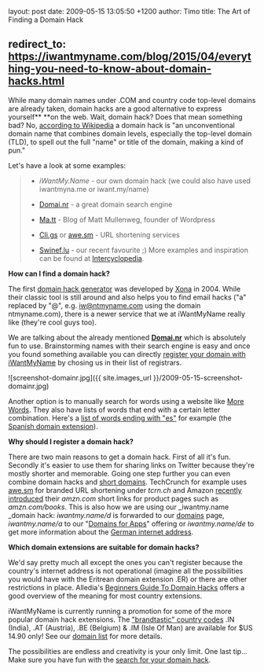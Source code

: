 layout: post
date: 2009-05-15 13:05:50 +1200
author: Timo
title: The Art of Finding a Domain Hack



redirect_to: https://iwantmyname.com/blog/2015/04/everything-you-need-to-know-about-domain-hacks.html
----

While many domain names under .COM and country code top-level domains are already taken, domain hacks are a good alternative to express yourself** **on the web. Wait, domain hack? Does that mean something bad? No, [according to Wikipedia](http://en.wikipedia.org/wiki/Domain_hack) a domain hack is "an unconventional domain name that combines domain levels, especially the top-level domain (TLD), to spell out the full "name" or title of the domain, making a kind of pun."

Let's have a look at some examples:

> *   _iWantMy.Name_ - our own domain hack (we could also have used iwantmyna.me or iwant.my/name)
>
> *   [Domai.nr](http://domai.nr/) - a great domain search engine
> *   [Ma.tt](http://ma.tt/) - Blog of Matt Mullenweg, founder of Wordpress
>
> *   [Cli.gs](http://cli.gs/) or [awe.sm](http://awe.sm/) - URL shortening services
> *   [Swinef.lu](http://swinef.lu/) - our recent favourite ;)
More examples and inspiration can be found at [Intercyclopedia](http://meta.uncyclomedia.org/wiki/UnSource:List_of_domain_hacks).

**How can I find a domain hack?**

The first [domain hack generator](http://xona.com/domainhacks/) was developed by [Xona](http://xona.com/) in 2004. While their classic tool is still around and also helps you to find email hacks ("a" replaced by "@", e.g. iw@ntmyname.com using the domain ntmyname.com), there is a newer service that we at iWantMyName really like (they're cool guys too). 

We are talking about the already mentioned **[Domai.nr](http://domai.nr/)** which is absolutely fun to use. Brainstorming names with their search engine is easy and once you found something available you can directly [register your domain with iWantMyName](https://iwantmyname.com/) by chosing us in their list of registrars.

![screenshot-domainr.jpg]({{ site.images_url }}/2009-05-15-screenshot-domainr.jpg)

Another option is to manually search for words using a website like [More Words](http://morewords.com/). They also have lists of words that end with a certain letter combination. Here's a [list of words ending with "es"](http://www.morewords.com/ends-with/es/) for example (the [Spanish domain extension](https://iwantmyname.com/domains/es-spanish-domain-name-registration-for-spain)).


**Why should I register a domain hack?**

There are two main reasons to get a domain hack. First of all it's fun. Secondly it's easier to use them for sharing links on Twitter because they're mostly shorter and memorable. Going one step further you can even combine domain hacks and [short domains](https://iwantmyname.com/blog/2009/04/brandable-domain-list-for-short-url.html). TechCrunch for example uses [awe.sm](http://awe.sm/) for branded URL shortening under _tcrn.ch_ and Amazon [recently introduced](http://www.geek.com/articles/news/amazon-introduces-amzncom-short-url-service-20090511/) their _amzn.com_ short links for product pages such as _amzn.com/books_. This is also how we are using our _iwantmy.name _domain hack: _iwantmy.name/d_ is forwarded to our [domains](https://iwantmyname.com/domains) page, _iwantmy.name/a_ to our "[Domains for Apps](https://iwantmyname.com/features/custom-domain-applications-and-dns)" offering or _iwantmy.name/de_ to get more information about the [German internet address](https://iwantmyname.com/domains/de-german-domain-name-registration-for-germany).

**Which domain extensions are suitable for domain hacks?**

We'd say pretty much all except the ones you can't register because the country's internet address is not operational (imagine all the possibilities you would have with the Eritrean domain extension .ER) or there are other restrictions in place. Alledia's [Beginners Guide To Domain Hacks](http://archived.link/http://www.alledia.com/blog/domain-names/a-beginners-guide-to-domain-hacks/) offers a good overview of the meaning for most country extensions.

iWantMyName is currently running a promotion for some of the more popular domain hack extensions. The ["brandtastic" country codes](https://iwantmyname.com/blog/2009/05/special-price-offer-brandable-domain-extensions.html) .IN (India), .AT (Austria), .BE (Belgium) & .IM (Isle Of Man) are available for $US 14.90 only! See our [domain list](https://iwantmyname.com/domains/domain-name-registration-list-of-extensions) for more details.

The possibilities are endless and creativity is your only limit. One last tip... Make sure you have fun with the [search for your domain hack](https://iwantmyname.com/).
